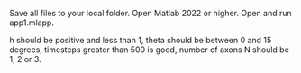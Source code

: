 Save all files to your local folder. Open Matlab 2022 or higher. Open and run app1.mlapp.

h should be positive and less than 1, theta should be between 0 and 15 degrees, timesteps greater than 500 is good, number of axons N should be 1, 2 or 3. 